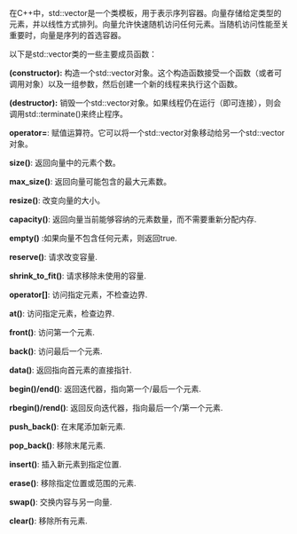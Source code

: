 在C++中，std::vector是一个类模板，用于表示序列容器。向量存储给定类型的元素，并以线性方式排列。向量允许快速随机访问任何元素。当随机访问性能至关重要时，向量是序列的首选容器。

以下是std::vector类的一些主要成员函数：

**(constructor):** 构造一个std::vector对象。这个构造函数接受一个函数（或者可调用对象）以及一组参数，然后创建一个新的线程来执行这个函数。

**(destructor):** 销毁一个std::vector对象。如果线程仍在运行（即可连接），则会调用std::terminate()来终止程序。

**operator=**: 赋值运算符。它可以将一个std::vector对象移动给另一个std::vector对象。

**size()**: 返回向量中的元素个数。

**max_size()**: 返回向量可能包含的最大元素数。

**resize()**: 改变向量的大小。

**capacity()**: 返回向量当前能够容纳的元素数量，而不需要重新分配内存.

**empty()** :如果向量不包含任何元素，则返回true.

**reserve()**: 请求改变容量.

**shrink_to_fit()**: 请求移除未使用的容量.

**operator[]**: 访问指定元素，不检查边界.

**at()**: 访问指定元素，检查边界.

**front()**: 访问第一个元素.

**back()**: 访问最后一个元素.

**data()**: 返回指向首元素的直接指针.

**begin()/end()**: 返回迭代器，指向第一个/最后一个元素.

**rbegin()/rend()**: 返回反向迭代器，指向最后一个/第一个元素.

**push_back()**: 在末尾添加新元素.

**pop_back()**: 移除末尾元素.

**insert()**: 插入新元素到指定位置.

**erase()**: 移除指定位置或范围的元素.

**swap()**: 交换内容与另一向量.

**clear()**: 移除所有元素.
